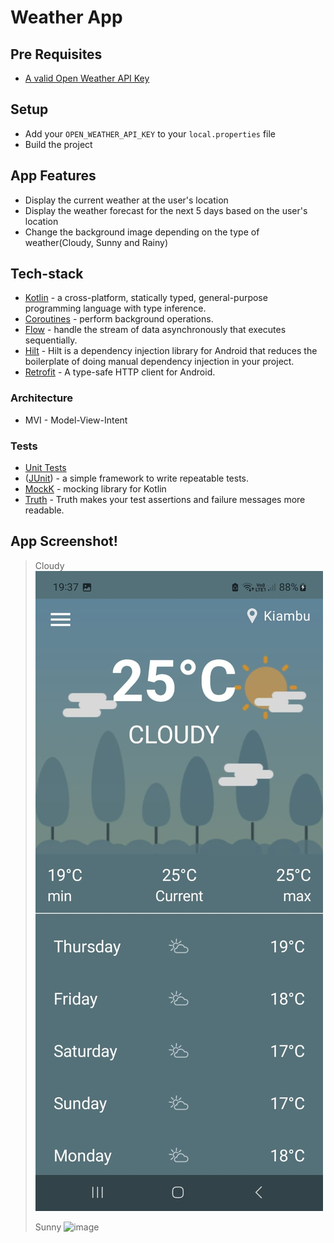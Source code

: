 # Weather App


## Pre Requisites
- [A valid Open Weather API Key](https://openweathermap.org/appid)

## Setup
- Add your `OPEN_WEATHER_API_KEY` to your `local.properties` file
- Build the project

## App Features

* Display the current weather at the user's location
* Display the weather forecast for the next 5 days based on the user's location
* Change the background image depending on the type of weather(Cloudy, Sunny and Rainy)

## Tech-stack
* [Kotlin](https://kotlinlang.org/) - a cross-platform, statically typed, general-purpose programming language with type inference.
* [Coroutines](https://kotlinlang.org/docs/reference/coroutines-overview.html) - perform background operations.
* [Flow](https://kotlinlang.org/docs/reference/coroutines/flow.html) - handle the stream of data asynchronously that executes sequentially.
* [Hilt](https://developer.android.com/training/dependency-injection/hilt-android) - Hilt is a dependency injection library for Android that reduces the boilerplate of doing manual dependency injection in your project.
* [Retrofit](https://square.github.io/retrofit/) - A type-safe HTTP client for Android.

### Architecture
* MVI - Model-View-Intent

### Tests
* [Unit Tests](https://en.wikipedia.org/wiki/Unit_testing) 
* ([JUnit](https://junit.org/junit4/)) - a simple framework to write repeatable tests.
* [MockK](https://github.com/mockk) - mocking library for Kotlin
* [Truth](https://github.com/google/truth) - Truth makes your test assertions and failure messages more readable.

## App Screenshot!
> Cloudy
> ![](WhatsApp%20Image%202024-02-29%20at%2009.16.50.jpeg)
>
> Sunny
> ![image](https://github.com/KennethMathari/WeatherAppDVT/assets/27956755/5a93ed2a-3c3c-4610-a90c-8f532a322bbc)

